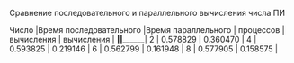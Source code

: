 Сравнение последовательного и параллельного вычисления числа ПИ


Число 	  |Время последовательного |Время параллельного |
процессов |       вычисления	   |	вычисления	|
__________|________________________|____________________|
2	  |	0.578829	   |	0.360470	|
4	  |	0.593825	   |	0.219146	|
6	  |	0.562799	   |	0.161948	|
8	  |	0.577905	   |	0.158575	|